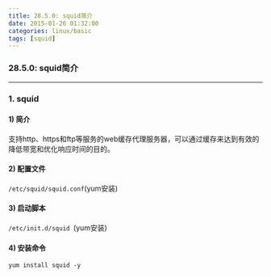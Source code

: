 ```yaml
---
title: 28.5.0: squid简介
date: 2015-01-26 01:32:00
categories: linux/basic
tags: [squid]
---
```

### 28.5.0: squid简介

---

### 1. squid
#### 1) 简介
支持http、https和ftp等服务的web缓存代理服务器，可以通过缓存来达到有效的降低带宽和优化响应时间的目的。  
#### 2) 配置文件
`/etc/squid/squid.conf`(yum安装)
#### 3) 启动脚本
`/etc/init.d/squid `(yum安装)
#### 4) 安装命令
`yum install squid -y`
